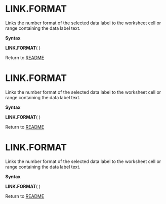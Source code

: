 # LINK.FORMAT

Links the number format of the selected data label to the worksheet cell
or range containing the data label text.

**Syntax**

**LINK.FORMAT**( )



Return to [README](README.md#L)

# LINK.FORMAT

Links the number format of the selected data label to the worksheet cell
or range containing the data label text.

**Syntax**

**LINK.FORMAT**( )



Return to [README](README.md#L)

# LINK.FORMAT

Links the number format of the selected data label to the worksheet cell
or range containing the data label text.

**Syntax**

**LINK.FORMAT**( )



Return to [README](README.md#L)

